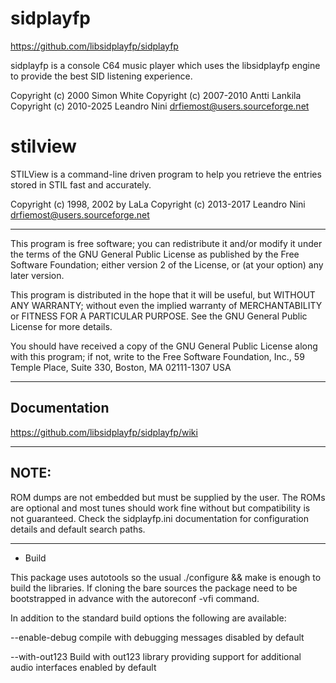sidplayfp
=========

https://github.com/libsidplayfp/sidplayfp

sidplayfp is a console C64 music player which uses the libsidplayfp engine
to provide the best SID listening experience.

Copyright (c) 2000 Simon White
Copyright (c) 2007-2010 Antti Lankila
Copyright (c) 2010-2025 Leandro Nini <drfiemost@users.sourceforge.net>


stilview
========

STILView is a command-line driven program to help you retrieve
the entries stored in STIL fast and accurately.

Copyright (c) 1998, 2002 by LaLa
Copyright (c) 2013-2017 Leandro Nini <drfiemost@users.sourceforge.net>

-----------------------------------------------------------------------------

  This program is free software; you can redistribute it and/or modify
  it under the terms of the GNU General Public License as published by
  the Free Software Foundation; either version 2 of the License, or
  (at your option) any later version.

  This program is distributed in the hope that it will be useful,
  but WITHOUT ANY WARRANTY; without even the implied warranty of
  MERCHANTABILITY or FITNESS FOR A PARTICULAR PURPOSE.  See the
  GNU General Public License for more details.

  You should have received a copy of the GNU General Public License
  along with this program; if not, write to the Free Software
  Foundation, Inc., 59 Temple Place, Suite 330, Boston, MA  02111-1307  USA

-----------------------------------------------------------------------------

Documentation
-------------
https://github.com/libsidplayfp/sidplayfp/wiki

-----------------------------------------------------------------------------

NOTE:
-----
ROM dumps are not embedded but must be supplied by the user.
The ROMs are optional and most tunes should work fine without
but compatibility is not guaranteed.
Check the sidplayfp.ini documentation for configuration details
and default search paths.

-----------------------------------------------------------------------------

* Build

This package uses autotools so the usual ./configure && make is enough to build
the libraries. If cloning the bare sources the package need to be bootstrapped
in advance with the autoreconf -vfi command.

In addition to the standard build options the following are available:

--enable-debug
compile with debugging messages
disabled by default

--with-out123
Build with out123 library providing support for additional audio interfaces
enabled by default
